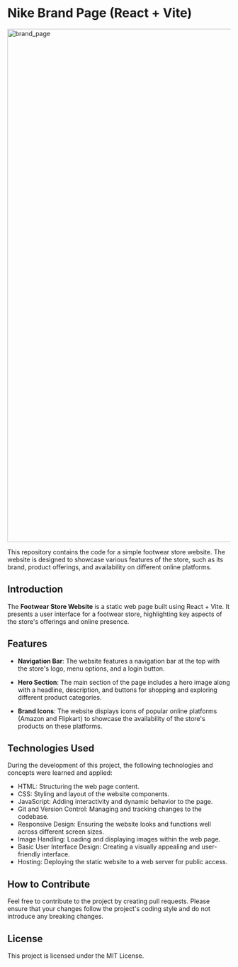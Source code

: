 # Nike Brand Page (React + Vite)

<img width="1158" alt="brand_page" src="https://github.com/shitanshuk32/Travel-List/assets/86796224/d39eb001-030d-466f-bd43-14bb7b391cfe">

This repository contains the code for a simple footwear store website. The website is designed to showcase various features of the store, such as its brand, product offerings, and availability on different online platforms.

## Introduction

The **Footwear Store Website** is a static web page built using React + Vite. It presents a user interface for a footwear store, highlighting key aspects of the store's offerings and online presence.

## Features

- **Navigation Bar**: The website features a navigation bar at the top with the store's logo, menu options, and a login button.

- **Hero Section**: The main section of the page includes a hero image along with a headline, description, and buttons for shopping and exploring different product categories.

- **Brand Icons**: The website displays icons of popular online platforms (Amazon and Flipkart) to showcase the availability of the store's products on these platforms.

## Technologies Used

During the development of this project, the following technologies and concepts were learned and applied:

- HTML: Structuring the web page content.
- CSS: Styling and layout of the website components.
- JavaScript: Adding interactivity and dynamic behavior to the page.
- Git and Version Control: Managing and tracking changes to the codebase.
- Responsive Design: Ensuring the website looks and functions well across different screen sizes.
- Image Handling: Loading and displaying images within the web page.
- Basic User Interface Design: Creating a visually appealing and user-friendly interface.
- Hosting: Deploying the static website to a web server for public access.

## How to Contribute

Feel free to contribute to the project by creating pull requests. Please ensure that your changes follow the project's coding style and do not introduce any breaking changes.

## License

This project is licensed under the MIT License.

